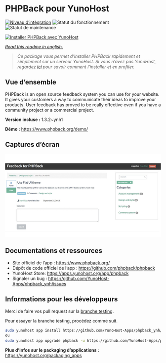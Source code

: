 <!--
N.B.: This README was automatically generated by https://github.com/YunoHost/apps/tree/master/tools/readme_generator
It shall NOT be edited by hand.
-->

# PHPBack pour YunoHost

[![Niveau d’intégration](https://dash.yunohost.org/integration/phpback.svg)](https://dash.yunohost.org/appci/app/phpback) ![Statut du fonctionnement](https://ci-apps.yunohost.org/ci/badges/phpback.status.svg) ![Statut de maintenance](https://ci-apps.yunohost.org/ci/badges/phpback.maintain.svg)

[![Installer PHPBack avec YunoHost](https://install-app.yunohost.org/install-with-yunohost.svg)](https://install-app.yunohost.org/?app=phpback)

*[Read this readme in english.](./README.md)*

> *Ce package vous permet d’installer PHPBack rapidement et simplement sur un serveur YunoHost.
Si vous n’avez pas YunoHost, regardez [ici](https://yunohost.org/#/install) pour savoir comment l’installer et en profiter.*

## Vue d’ensemble

PHPBack is an open source feedback system you can use for your website. It gives your customers a way to communicate their ideas to improve your products. User feedback has proved to be really effective even if you have a community project or a commercial project. 

**Version incluse :** 1.3.2~ynh1

**Démo :** https://www.phpback.org/demo/

## Captures d’écran

![Capture d’écran de PHPBack](./doc/screenshots/slider-item-1.png)

## Documentations et ressources

* Site officiel de l’app : <https://www.phpback.org/>
* Dépôt de code officiel de l’app : <https://github.com/phpback/phpback>
* YunoHost Store: <https://apps.yunohost.org/app/phpback>
* Signaler un bug : <https://github.com/YunoHost-Apps/phpback_ynh/issues>

## Informations pour les développeurs

Merci de faire vos pull request sur la [branche testing](https://github.com/YunoHost-Apps/phpback_ynh/tree/testing).

Pour essayer la branche testing, procédez comme suit.

``` bash
sudo yunohost app install https://github.com/YunoHost-Apps/phpback_ynh/tree/testing --debug
ou
sudo yunohost app upgrade phpback -u https://github.com/YunoHost-Apps/phpback_ynh/tree/testing --debug
```

**Plus d’infos sur le packaging d’applications :** <https://yunohost.org/packaging_apps>